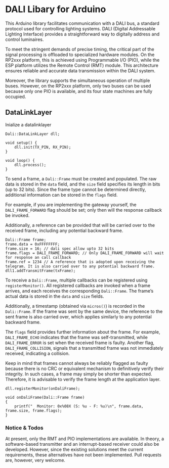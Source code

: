 # DALI Libary for Arduino

This Arduino library facilitates communication with a DALI bus, a standard protocol used for controlling lighting systems. DALI (Digital Addressable Lighting Interface) provides a straightforward way to digitally address and control luminaires.

To meet the stringent demands of precise timing, the critical part of the signal processing is offloaded to specialized hardware modules. On the RP2xxx platform, this is achieved using Programmable I/O (PIO), while the ESP platform utilizes the Remote Control (RMT) module. This architecture ensures reliable and accurate data transmission within the DALI system.

Moreover, the library supports the simultaneous operation of multiple buses. However, on the RP2xxx platform, only two buses can be used because only one PIO is available, and its four state machines are fully occupied.

## DataLinkLayer

Inialize a datalinklayer

```
Dali::DataLinkLayer dll;

void setup() {
    dll.init(TX_PIN, RX_PIN);
}

void loop() {
    dll.process();
}
```

To send a frame, a `Dali::Frame` must be created and populated. The raw data is stored in the `data` field, and the `size` field specifies its length in bits (up to 32 bits). Since the frame type cannot be determined directly, additional information can be stored in the `flags` field.

For example, if you are implementing the gateway yourself, the `DALI_FRAME_FORWARD` flag should be set; only then will the response callback be invoked.

Additionally, a reference can be provided that will be carried over to the received frame, including any potential backward frame.

```
Dali::Frame frame;
frame.data = 0xFFFFFFFF;
frame.size = 16; // dali spec allow upto 32 bits
frame.flags = DALI_FRAME_FORWARD; // Only DALI_FRAME_FORWARD will wait for response an call callback
frame.ref = 1234 // A reference that is adopted upon receiving the telegram. It is also carried over to any potential backward frame.
dll1.addTransmitFrame(txFrame);
```

To receive a `Dali::Frame`, multiple callbacks can be registered using `registerMonitor()`. All registered callbacks are invoked when a frame arrives, and each receives the corresponding `Dali::Frame`. The frame’s actual data is stored in the `data` and `size` fields.

Additionally, a timestamp (obtained via `micros()`) is recorded in the `Dali::Frame`. If the frame was sent by the same device, the reference to the sent frame is also carried over, which applies similarly to any potential backward frame.

The `flags` field provides further information about the frame. For example, `DALI_FRAME_ECHO` indicates that the frame was self-transmitted, while `DALI_FRAME_ERROR` is set when the received frame is faulty. Another flag, `DALI_FRAME_COLLISION`, signals that a transmitted frame was not immediately received, indicating a collision.

Keep in mind that frames cannot always be reliably flagged as faulty because there is no CRC or equivalent mechanism to definitively verify their integrity. In such cases, a frame may simply be shorter than expected. Therefore, it is advisable to verify the frame length at the application layer.

```
dll.registerMonitor(onDaliFrame);

void onDaliFrame(Dali::Frame frame)
{
    printf("  Monitor: 0x%08X (S: %u - F: %u)\n", frame.data, frame.size, frame.flags);
}
```

### Notice & Todos

At present, only the RMT and PIO implementations are available. In theory, a software-based transmitter and an interrupt-based receiver could also be developed. However, since the existing solutions meet the current requirements, these alternatives have not been implemented. Pull requests are, however, very welcome.

 
